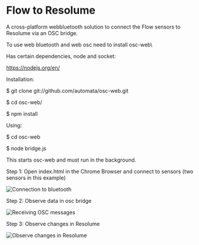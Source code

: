 # Flow to Resolume 
A cross-platform webbluetooth solution to connect the Flow sensors to Resolume via an OSC bridge.

To use web bluetooth and web osc
need to install osc-web\

Has certain dependencies, node and socket: <p>

https://nodejs.org/en/ <p>

Installation:<p>
$ git clone git://github.com/automata/osc-web.git <p>
$ cd osc-web/ <p>
$ npm install <p>
<p>
Using: <p>
$ cd osc-web <p>
$ node bridge.js <p>

This starts osc-web and must run in the background.<p>

Step 1: Open index.html in the Chrome Browser and connect to sensors (two sensors in this example)


![Connection to bluetooth](https://github.com/sensimula/FlowToResolume/blob/master/connectionWebBluetooth.png)


Step 2: Observe data in osc bridge

![Receiving OSC messages](https://github.com/sensimula/FlowToResolume/blob/master/receivingOSC.png)

Step 3: Observe changes in Resolume

![Observe changes in Resolume](https://github.com/sensimula/FlowToResolume/blob/master/resolumeReceivingData.png)
